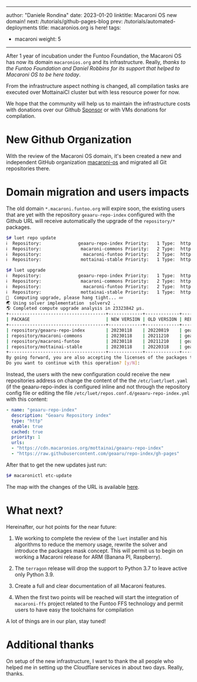 
---
author: "Daniele Rondina"
date: 2023-01-20
linktitle: Macaroni OS new domain!
next: /tutorials/github-pages-blog
prev: /tutorials/automated-deployments
title: macaronios.org is here!
tags:
  - macaroni
weight: 5
---

After 1 year of incubation under the Funtoo Foundation, the Macaroni OS has now
its domain `macaronios.org` and its infrastructure. Really, *thanks to the Funtoo
Foundation and Daniel Robbins for its support that helped to Macaroni OS to be here today*.

From the infrastructure aspect nothing is changed, all compilation tasks are executed
over MottainaiCI cluster but with less resource power for now.

We hope that the community will help us to maintain the infrastructure costs
with donations over our Github [Sponsor](https://github.com/sponsors/geaaru) or
with VMs donations for compilation.

# New Github Organization

With the review of the Macaroni OS domain, it's been created a new and independent
GitHub organization [macaroni-os](https://github.com/macaroni-os/) and migrated all
Git repositories there.

# Domain migration and users impacts

The old domain `*.macaroni.funtoo.org` will expire soon, the existing users
that are yet with the repository `geaaru-repo-index` configured with the
Github URL will receive automatically the upgrade of the `repository/*` packages.

```bash
$# luet repo update
ℹ️  Repository:              geaaru-repo-index Priority:   1 Type:  http Revision:   2
ℹ️  Repository:               macaroni-commons Priority:   2 Type:  http Revision: 117
ℹ️  Repository:                macaroni-funtoo Priority:   2 Type:  http Revision: 620
ℹ️  Repository:               mottainai-stable Priority:   1 Type:  http Revision:  55

$# luet upgrade
ℹ️  Repository:              geaaru-repo-index Priority:   1 Type:  http Revision:   2
ℹ️  Repository:               macaroni-commons Priority:   2 Type:  http Revision: 117
ℹ️  Repository:                macaroni-funtoo Priority:   2 Type:  http Revision: 620
ℹ️  Repository:               mottainai-stable Priority:   1 Type:  http Revision:  55
🤔  Computing upgrade, please hang tight... 💤 
🌏 Using solver implementation  solverv2 .
🌎 Completed compute upgrade analysis in 23323842 µs.
+-------------------------------------+-------------+-------------+-------------------+---------+
| PACKAGE                             | NEW VERSION | OLD VERSION | REPOSITORY        | LICENSE |
+-------------------------------------+-------------+-------------+-------------------+---------+
| repository/geaaru-repo-index        | 20230118    | 20220819    | geaaru-repo-index |         |
| repository/macaroni-commons         | 20230118    | 20211210    | geaaru-repo-index |         |
| repository/macaroni-funtoo          | 20230118    | 20211210    | geaaru-repo-index |         |
| repository/mottainai-stable         | 20230118    | 20220318    | geaaru-repo-index |         |
+-------------------------------------+-------------+-------------+-------------------+---------+
By going forward, you are also accepting the licenses of the packages that you are going to install in your system.
Do you want to continue with this operation? [y/N]: 

```

Instead, the users with the new configuration could receive the new repositories address on change
the content of the the `/etc/luet/luet.yaml` (if the geaaru-repo-index is configured inline and not through
the repository config file or editing the file `/etc/luet/repos.conf.d/geaaru-repo-index.yml` with
this content:

```yaml
- name: "geaaru-repo-index"
  description: "Geaaru Repository index"
  type: "http"
  enable: true
  cached: true
  priority: 1
  urls:
  - "https://cdn.macaronios.org/mottainai/geaaru-repo-index"
  - "https://raw.githubusercontent.com/geaaru/repo-index/gh-pages"
```

After that to get the new updates just run:

```bash
$# macaronictl etc-update
```

The map with the changes of the URL is available [here](https://github.com/macaroni-os/macaroni-funtoo#news).

# What next?

Hereinafter, our hot points for the near future:

1. We working to complete the review of the `luet` installer and his algorithms
   to reduce the memory usage, rewrite the solver and introduce the
   packages mask concept. This will permit us to begin on working a Macaroni
   release for ARM (Banana PI, Raspberry).

2. The `terragon` release will drop the support to Python 3.7 to leave
   active only Python 3.9.

3. Create a full and clear documentation of all Macaroni features.

3. When the first two points will be reached will start the integration
   of `macaroni-ffs` project related to the Funtoo FFS technology and permit
   users to have easy the toolchains for compilation

A lot of things are in our plan, stay tuned!

# Additional thanks

On setup of the new infrastructure, I want to thank the all people who helped me in
setting up the Cloudflare services in about two days. Really, thanks.
